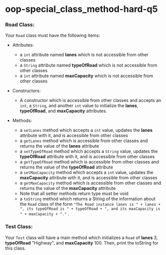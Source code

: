 # oop-special_class_method-hard-q5

### Road Class:

Your `Road` class must have the following items:

- Attributes:
    - a `int` attribute named **lanes** which is not accessible from other classes
    - a `String` attribute named **typeOfRoad** which is not accessible from other classes
    - a `int` attribute named **maxCapacity** which is not accessible from other classes

- Constructors:
    - A constructor which is accessible from other classes and accepts an `int`, a `String`, and
      another `int` value to initialize the **lanes**, **typeOfRoad**, and **maxCapacity** attributes.

- Methods:
    - a `setLanes` method which accepts a `int` value, updates the **lanes** attribute with it, and is accessible from
      other classes
    - a `getLanes` method which is accessible from other classes and returns the value of the **lanes** attribute
    - a `setTypeOfRoad` method which accepts a `String` value, updates the **typeOfRoad** attribute with it, and is
      accessible from other classes
    - a `getTypeOfRoad` method which is accessible from other classes and returns the value of the **typeOfRoad**
      attribute
    - a `setMaxCapacity` method which accepts a `int` value, updates the **maxCapacity** attribute with it, and is
      accessible from other classes
    - a `getMaxCapacity` method which is accessible from other classes and returns the value of the **maxCapacity**
      attribute
    - Note that all setter methods return type must be void
    - a `toString` method which returns a String of the information about the `Road` class of the form
      `"The Road instance lanes is " + lanes + ", its typeOfRoad is " + typeOfRoad + ", and its maxCapacity is " + maxCapacity + "."`
      .

### Test Class:

Your `Test` class will have a main method which initializes a `Road` of **lanes** 3, **typeOfRoad** "Highway",
and **maxCapacity** 100. Then, print the toString for this class.